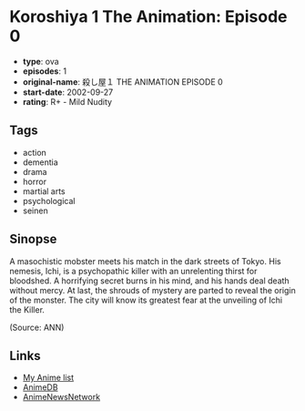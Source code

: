 # Koroshiya 1 The Animation: Episode 0

-   **type**: ova
-   **episodes**: 1
-   **original-name**: 殺し屋１ THE ANIMATION EPISODE 0
-   **start-date**: 2002-09-27
-   **rating**: R+ - Mild Nudity

## Tags

-   action
-   dementia
-   drama
-   horror
-   martial arts
-   psychological
-   seinen

## Sinopse

A masochistic mobster meets his match in the dark streets of Tokyo. His nemesis, Ichi, is a psychopathic killer with an unrelenting thirst for bloodshed. A horrifying secret burns in his mind, and his hands deal death without mercy. At last, the shrouds of mystery are parted to reveal the origin of the monster. The city will know its greatest fear at the unveiling of Ichi the Killer.

(Source: ANN)

## Links

-   [My Anime list](https://myanimelist.net/anime/2346/Koroshiya_1_The_Animation__Episode_0)
-   [AnimeDB](http://anidb.info/perl-bin/animedb.pl?show=anime&aid=431)
-   [AnimeNewsNetwork](http://www.animenewsnetwork.com/encyclopedia/anime.php?id=4198)
